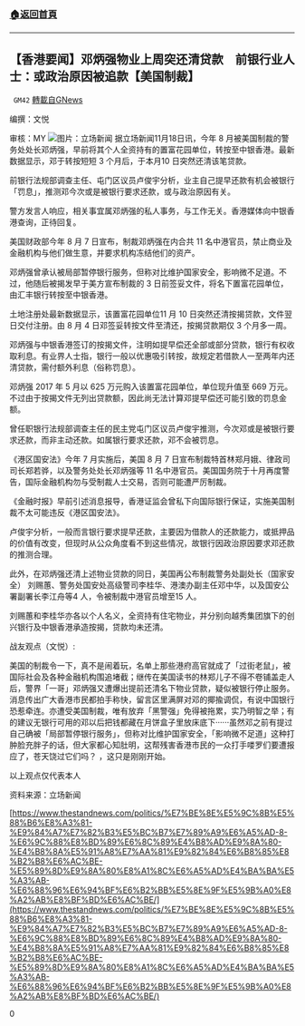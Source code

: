 ###  [:house:返回首頁](https://github.com/ourhimalayas/txt)
---

## 【香港要闻】邓炳强物业上周突还清贷款　前银行业人士：或政治原因被追款【美国制裁】
` GM42` [轉載自GNews](https://gnews.org/zh-hans/572268/)

编撰：文悦

审核：MY
![](https://gnews-media-offload.s3.amazonaws.com/wp-content/uploads/2020/11/19022501/20201118-0520copy_zWulV_1200x0.png)图片：立场新闻
据立场新闻11月18日讯，今年 8 月被美国制裁的警务处处长邓炳强，早前将其个人全资持有的置富花园单位，转按至中银香港。最新数据显示，邓于转按短短 3 个月后，于本月10 日突然还清该笔贷款。

前银行法规部调查主任、屯门区议员卢俊宇分析，业主自己提早还款有机会被银行「罚息」，推测邓今次或是被银行要求还款，或与政治原因有关。

警方发言人响应，相关事宜属邓炳强的私人事务，与工作无关。香港媒体向中银香港查询，正待回复。

美国财政部今年 8 月 7 日宣布，制裁邓炳强在内合共 11 名中港官员，禁止商业及金融机构与他们做生意，并要求机构冻结他们的资产。

邓炳强曾承认被局部暂停银行服务，但称对比维护国家安全，影响微不足道。不过，他随后被揭发早于美方宣布制裁的 3 日前签妥文件，将名下置富花园单位，由汇丰银行转按至中银香港。

土地注册处最新数据显示，该置富花园单位11 月 10 日突然还清按揭贷款，文件翌日交付注册。由 8 月 4 日邓签妥转按文件至清还，按揭贷款期仅 3 个月多一周。

邓炳强与中银香港签订的按揭文件，注明如提早偿还全部或部分贷款，银行有权收取利息。有业界人士指，银行一般以优惠吸引转按，故规定若借款人一至两年内还清贷款，需付额外利息（俗称罚息）。

邓炳强 2017 年 5 月以 625 万元购入该置富花园单位，单位现升值至 669 万元。不过由于按揭文件无列出贷款额，因此尚无法计算邓提早偿还可能引致的罚息金额。

曾任职银行法规部调查主任的民主党屯门区议员卢俊宇推测，今次邓或是被银行要求还款，而非主动还款。如属银行要求还款，邓不会被罚息。

《港区国安法》今年 7 月实施后，美国 8 月 7 日宣布制裁特首林郑月娥、律政司司长郑若骅，以及警务处处长邓炳强等 11 名中港官员。美国国务院于十月再度警告，国际金融机构勿与受制裁人士交易，否则可能遭严厉制裁。

《金融时报》早前引述消息报导，香港证监会曾私下向国际银行保证，实施美国制裁不太可能违反《港区国安法》。

卢俊宇分析，一般而言银行要求提早还款，主要因为借款人的还款能力，或抵押品的价值有改变，但现时从公众角度看不到这些情况，故银行因政治原因要求邓还款的推测合理。

此外，在邓炳强还清上述物业贷款的同日，美国再公布制裁警务处副处长（国家安全） 刘赐蕙、警务处国安处高级警司李桂华、港澳办副主任邓中华，以及国安公署副署长李江舟等4 人，令被制裁中港官员增至15 人。

刘赐蕙和李桂华亦各以个人名义，全资持有住宅物业，并分别向越秀集团旗下的创兴银行及中银香港承造按揭，贷款均未还清。

战友观点（文悦）:

美国的制裁令一下，真不是闹着玩，名单上那些港府高官就成了「过街老鼠」，被国际社会及各种金融机构围追堵截；继传在美国读书的林郑儿子不得不卷铺盖走人后，警界「一哥」邓炳强又遭爆出提前还清名下物业贷款，疑似被银行停止服务。消息传出广大香港市民都拍手称快，留言区里满屏对邓的揶揄调侃，有说中国银行恐惹牵连。亦遭受美国制裁，唯有放弃「黑警强」免得被拖累，实乃明智之举；有的建议无银行可用的邓以后把钱都藏在月饼盒子里放床底下······虽然邓之前有提过自己确被「局部暂停银行服务」，但称对比维护国家安全，「影响微不足道」这种打肿脸充胖子的话，但大家都心知肚明，这帮残害香港市民的一众打手喽罗们要遭报应了，苍天饶过它们吗？ ，这只是刚刚开始。

以上观点仅代表本人

资料来源：立场新闻

[https://www.thestandnews.com/politics/%E7%BE%8E%E5%9C%8B%E5%88%B6%E8%A3%81-%E9%84%A7%E7%82%B3%E5%BC%B7%E7%89%A9%E6%A5%AD-8-%E6%9C%88%E8%BD%89%E6%8C%89%E4%B8%AD%E9%8A%80-%E4%B8%8A%E5%91%A8%E7%AA%81%E9%82%84%E6%B8%85%E8%B2%B8%E6%AC%BE-%E5%89%8D%E9%8A%80%E8%A1%8C%E6%A5%AD%E4%BA%BA%E5%A3%AB-%E6%88%96%E6%94%BF%E6%B2%BB%E5%8E%9F%E5%9B%A0%E8%A2%AB%E8%BF%BD%E6%AC%BE/](https://www.thestandnews.com/politics/%E7%BE%8E%E5%9C%8B%E5%88%B6%E8%A3%81-%E9%84%A7%E7%82%B3%E5%BC%B7%E7%89%A9%E6%A5%AD-8-%E6%9C%88%E8%BD%89%E6%8C%89%E4%B8%AD%E9%8A%80-%E4%B8%8A%E5%91%A8%E7%AA%81%E9%82%84%E6%B8%85%E8%B2%B8%E6%AC%BE-%E5%89%8D%E9%8A%80%E8%A1%8C%E6%A5%AD%E4%BA%BA%E5%A3%AB-%E6%88%96%E6%94%BF%E6%B2%BB%E5%8E%9F%E5%9B%A0%E8%A2%AB%E8%BF%BD%E6%AC%BE/)

0
